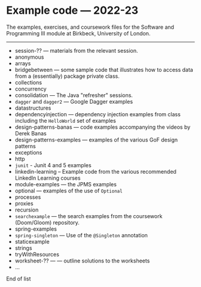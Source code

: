 # Example code — 2022-23

The examples, exercises, and coursework files for the Software and Programming III module at Birkbeck, University of London.

------

+ session-??  — materials from the relevant session.
+ anonymous
+ arrays
+ bridgebetween — some sample code that illustrates how to access data from a (essentially) package private class.
+ collections
+ concurrency
+ consolidation — The Java "refresher" sessions.
+ `dagger` and `dagger2` — Google Dagger examples
+ datastructures
+ dependencyinjection — dependency injection examples from class including the `HelloWorld` set of examples
+ design-patterns-banas — code examples accompanying the videos by Derek Banas
+ design-patterns-examples — examples of the various GoF design patterns
+ exceptions
+ http
+ `junit` - Junit 4 and 5 examples
+ linkedin-learning – Example code from the various recommended LinkedIn Learning courses
+ module-examples — the JPMS examples
+ optional — examples of the use of `Optional`
+ processes
+ proxies
+ recursion
+ `searchexample` — the search examples from the coursework (Doom/Gloom) repository.
+ spring-examples
+ `spring-singleton` — Use of the `@Singleton` annotation
+ staticexample
+ strings
+ tryWithResources
+ worksheet-?? — — outline solutions to the worksheets
+ ...

End of list
